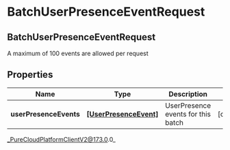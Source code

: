 # BatchUserPresenceEventRequest

## BatchUserPresenceEventRequest
A maximum of 100 events are allowed per request

## Properties

|Name | Type | Description | Notes|
|------------ | ------------- | ------------- | -------------|
| **userPresenceEvents** | [**[UserPresenceEvent]**]([UserPresenceEvent]) | UserPresence events for this batch | [optional] |



_PureCloudPlatformClientV2@173.0.0_
